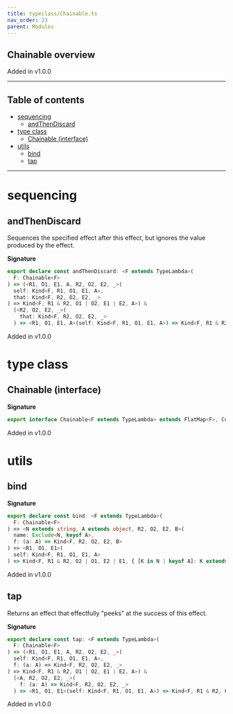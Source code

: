 ```yaml
---
title: typeclass/Chainable.ts
nav_order: 23
parent: Modules
---
```


## Chainable overview

Added in v1.0.0

---

<h2 class="text-delta">Table of contents</h2>

- [sequencing](#sequencing)
  - [andThenDiscard](#andthendiscard)
- [type class](#type-class)
  - [Chainable (interface)](#chainable-interface)
- [utils](#utils)
  - [bind](#bind)
  - [tap](#tap)

---

# sequencing

## andThenDiscard

Sequences the specified effect after this effect, but ignores the value
produced by the effect.

**Signature**

```ts
export declare const andThenDiscard: <F extends TypeLambda>(
  F: Chainable<F>
) => (<R1, O1, E1, A, R2, O2, E2, _>(
  self: Kind<F, R1, O1, E1, A>,
  that: Kind<F, R2, O2, E2, _>
) => Kind<F, R1 & R2, O1 | O2, E1 | E2, A>) &
  (<R2, O2, E2, _>(
    that: Kind<F, R2, O2, E2, _>
  ) => <R1, O1, E1, A>(self: Kind<F, R1, O1, E1, A>) => Kind<F, R1 & R2, O2 | O1, E2 | E1, A>)
```

Added in v1.0.0

# type class

## Chainable (interface)

**Signature**

```ts
export interface Chainable<F extends TypeLambda> extends FlatMap<F>, Covariant<F> {}
```

Added in v1.0.0

# utils

## bind

**Signature**

```ts
export declare const bind: <F extends TypeLambda>(
  F: Chainable<F>
) => <N extends string, A extends object, R2, O2, E2, B>(
  name: Exclude<N, keyof A>,
  f: (a: A) => Kind<F, R2, O2, E2, B>
) => <R1, O1, E1>(
  self: Kind<F, R1, O1, E1, A>
) => Kind<F, R1 & R2, O2 | O1, E2 | E1, { [K in N | keyof A]: K extends keyof A ? A[K] : B }>
```

Added in v1.0.0

## tap

Returns an effect that effectfully "peeks" at the success of this effect.

**Signature**

```ts
export declare const tap: <F extends TypeLambda>(
  F: Chainable<F>
) => (<R1, O1, E1, A, R2, O2, E2, _>(
  self: Kind<F, R1, O1, E1, A>,
  f: (a: A) => Kind<F, R2, O2, E2, _>
) => Kind<F, R1 & R2, O1 | O2, E1 | E2, A>) &
  (<A, R2, O2, E2, _>(
    f: (a: A) => Kind<F, R2, O2, E2, _>
  ) => <R1, O1, E1>(self: Kind<F, R1, O1, E1, A>) => Kind<F, R1 & R2, O2 | O1, E2 | E1, A>)
```

Added in v1.0.0
